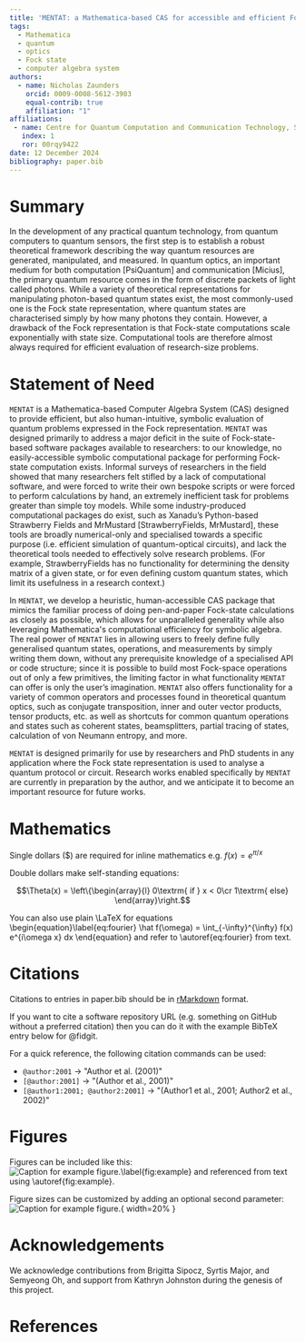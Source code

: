 ```yaml
---
title: 'MENTAT: a Mathematica-based CAS for accessible and efficient Fock-state computation'
tags:
  - Mathematica
  - quantum
  - optics
  - Fock state
  - computer algebra system
authors:
  - name: Nicholas Zaunders
    orcid: 0009-0008-5612-3903
    equal-contrib: true
    affiliation: "1"
affiliations:
 - name: Centre for Quantum Computation and Communication Technology, School of Mathematics and Physics, University of Queensland, St Lucia, Queensland 4072, Australia.
   index: 1
   ror: 00rqy9422
date: 12 December 2024
bibliography: paper.bib
---
```


# Summary

In the development of any practical quantum technology, from quantum computers to quantum sensors, the first step is to establish a robust theoretical framework describing the way quantum resources are generated, manipulated, and measured. In quantum optics, an important medium for both computation [PsiQuantum] and communication [Micius], the primary quantum resource comes in the form of discrete packets of light called photons. While a variety of theoretical representations for manipulating photon-based quantum states exist, the most commonly-used one is the Fock state representation, where quantum states are characterised simply by how many photons they contain. However, a drawback of the Fock representation is that Fock-state computations scale exponentially with state size. Computational tools are therefore almost always required for efficient evaluation of research-size problems.

# Statement of Need

 `MENTAT` is a Mathematica-based Computer Algebra System (CAS) designed to provide efficient, but also human-intuitive, symbolic evaluation of quantum problems expressed in the Fock representation. ``MENTAT`` was designed primarily to address a major deficit in the suite of Fock-state-based software packages available to researchers: to our knowledge, no easily-accessible symbolic computational package for performing Fock-state computation exists. Informal surveys of researchers in the field showed that many researchers felt stifled by a lack of computational software, and were forced to write their own bespoke scripts or were forced to perform calculations by hand, an extremely inefficient task for problems greater than simple toy models. While some industry-produced computational packages do exist, such as Xanadu’s Python-based Strawberry Fields and MrMustard [StrawberryFields, MrMustard], these tools are broadly numerical-only and specialised towards a specific purpose (i.e. efficient simulation of quantum-optical circuits), and lack the theoretical tools needed to effectively solve research problems. (For example, StrawberryFields has no functionality for determining the density matrix of a given state, or for even defining custom quantum states, which limit its usefulness in a research context.)

In ``MENTAT``, we develop a heuristic, human-accessible CAS package that mimics the familiar process of doing pen-and-paper Fock-state calculations as closely as possible, which allows for unparalleled generality while also leveraging Mathematica's computational efficiency for symbolic algebra. The real power of ``MENTAT`` lies in allowing users to freely define fully generalised quantum states, operations, and measurements by simply writing them down, without any prerequisite knowledge of a specialised API or code structure; since it is possible to build most Fock-space operations out of only a few primitives, the limiting factor in what functionality `MENTAT` can offer is only the user’s imagination. `MENTAT` also offers functionality for a variety of common operators and processes found in theoretical quantum optics, such as conjugate transposition, inner and outer vector products, tensor products, etc. as well as shortcuts for common quantum operations and states such as coherent states, beamsplitters, partial tracing of states, calculation of von Neumann entropy, and more.

`MENTAT` is designed primarily for use by researchers and PhD students in any application where the Fock state representation is used to analyse a quantum protocol or circuit. Research works enabled specifically by `MENTAT` are currently in preparation by the author, and we anticipate it to become an important resource for future works.

# Mathematics

Single dollars ($) are required for inline mathematics e.g. $f(x) = e^{\pi/x}$

Double dollars make self-standing equations:

$$\Theta(x) = \left\{\begin{array}{l}
0\textrm{ if } x < 0\cr
1\textrm{ else}
\end{array}\right.$$

You can also use plain \LaTeX for equations
\begin{equation}\label{eq:fourier}
\hat f(\omega) = \int_{-\infty}^{\infty} f(x) e^{i\omega x} dx
\end{equation}
and refer to \autoref{eq:fourier} from text.

# Citations

Citations to entries in paper.bib should be in
[rMarkdown](http://rmarkdown.rstudio.com/authoring_bibliographies_and_citations.html)
format.

If you want to cite a software repository URL (e.g. something on GitHub without a preferred
citation) then you can do it with the example BibTeX entry below for @fidgit.

For a quick reference, the following citation commands can be used:
- `@author:2001`  ->  "Author et al. (2001)"
- `[@author:2001]` -> "(Author et al., 2001)"
- `[@author1:2001; @author2:2001]` -> "(Author1 et al., 2001; Author2 et al., 2002)"

# Figures

Figures can be included like this:
![Caption for example figure.\label{fig:example}](figure.png)
and referenced from text using \autoref{fig:example}.

Figure sizes can be customized by adding an optional second parameter:
![Caption for example figure.](figure.png){ width=20% }

# Acknowledgements

We acknowledge contributions from Brigitta Sipocz, Syrtis Major, and Semyeong
Oh, and support from Kathryn Johnston during the genesis of this project.

# References
